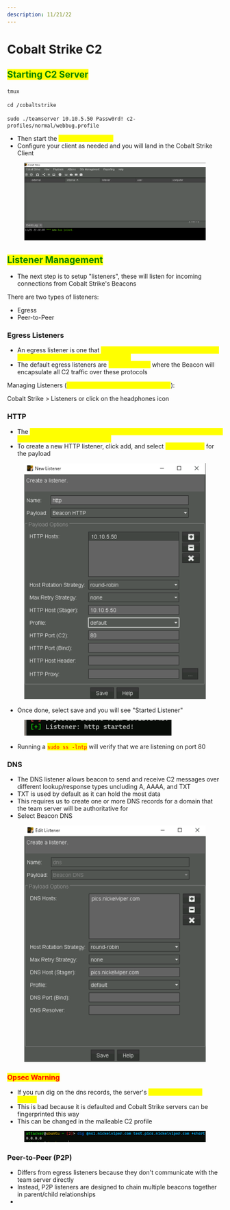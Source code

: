 ```yaml
---
description: 11/21/22
---
```


# Cobalt Strike C2

## <mark style="color:green;">Starting C2 Server</mark>

```
tmux

cd /cobaltstrike

sudo ./teamserver 10.10.5.50 Passw0rd! c2-profiles/normal/webbug.profile
```

* Then start the <mark style="color:yellow;">Cobalt Strike Client</mark>
* Configure your client as needed and you will land in the Cobalt Strike Client

<figure><img src="../.gitbook/assets/image (4) (2) (3).png" alt=""><figcaption></figcaption></figure>

## <mark style="color:green;">Listener Management</mark>

* The next step is to setup "listeners", these will listen for incoming connections from Cobalt Strike's Beacons

There are two types of listeners:

* Egress
* Peer-to-Peer

### Egress Listeners

* An egress listener is one that <mark style="color:yellow;">allows Beacon to communicate to outside of the target network to our team server</mark>
* The default egress listeners are <mark style="color:yellow;">HTTP/S & DNS</mark> where the Beacon will encapsulate all C2 traffic over these protocols

Managing Listeners (<mark style="color:yellow;">add, edit, remove, or restart listeners</mark>):

Cobalt Strike > Listeners or click on the headphones icon

### HTTP

* The <mark style="color:yellow;">HTTP listener allows Beacon to send and receive C2 messages over HTTP GET and/or POST requests</mark>
* To create a new HTTP listener, click add, and select <mark style="color:yellow;">Beacon HTTP</mark> for the payload

<figure><img src="../.gitbook/assets/image (1) (1) (1) (4).png" alt=""><figcaption></figcaption></figure>

* Once done, select save and you will see "Started Listener"

<figure><img src="../.gitbook/assets/image (3) (2).png" alt=""><figcaption></figcaption></figure>

* Running a <mark style="color:red;">`sudo ss -lntp`</mark> will verify that we are listening on port 80

### DNS

* The DNS listener allows beacon to send and receive C2 messages over different lookup/response types uncluding A, AAAA, and TXT
* TXT is used by default as it can hold the most data
* This requires us to create one or more DNS records for a domain that the team server will be authoritative for
* Select Beacon DNS

<figure><img src="../.gitbook/assets/image (2) (1) (3).png" alt=""><figcaption></figcaption></figure>

### <mark style="color:red;">Opsec Warning</mark>

* If you run dig on the dns records, the server's <mark style="color:yellow;">default response is 0.0.0.0</mark>
* This is bad because it is defaulted and Cobalt Strike servers can be fingerprinted this way
* This can be changed in the malleable C2 profile

<figure><img src="../.gitbook/assets/image (5) (4) (2).png" alt=""><figcaption></figcaption></figure>

### Peer-to-Peer (P2P)

* Differs from egress listeners because they don't communicate with the team server directly
* Instead, P2P listeners are designed to chain multiple beacons together in parent/child relationships
*
